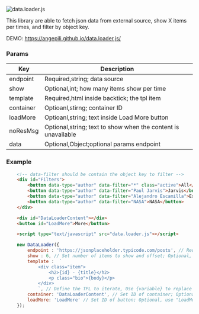 ![data.loader.js](https://sendeyo.com/up/d/12f6ea3abb)<!-- .element  style="width: 300px; height: auto" -->

This library are able to fetch json data from external source, show X items per times, and filter by object key.

DEMO: https://angepili.github.io/data.loader.js/

### Params
| Key | Description |
|-----|-------------|
|endpoint| Required,string; data source|
|show|Optional,int; how many items show per time|
|template|Required,html inside backtick; the tpl item|
|container|Optioanl,stirng; container ID|
|loadMore|Optioanl,string; text inside Load More button|
|noResMsg|Optional,string; text to show when the content is unavailable|
|data|Optional,Object;optional params endpoint|


### Example

```html
    <!-- data-filter should be contain the object key to filter -->
    <div id="Filters">
        <button data-type="author" data-filter="*" class="active">All</button>
        <button data-type="author" data-filter="Paul Jarvis">Jarvis</button>
        <button data-type="author" data-filter="Alejandro Escamilla">Escamilla</button>
        <button data-type="author" data-filter="NASA">NASA</button>
    </div>

    <div id="DataLoaderContent"></div>
    <button id="LoadMore">More</button>

    <script type="text/javascript" src="data.loader.js"></script>
```

```javascript
    new DataLoader({
        endpoint : 'https://jsonplaceholder.typicode.com/posts', // Required,
        show : 6, // Set number of items to show and offset; Optional, 6 by defaut
        template :  `
            <div class="item">
                <h2>{id} - {title}</h2>
                <p class="bio">{body}</p>
            </div>
            `, // Define the TPL to iterate, Use {variable} to replace automatically obj key; required
        container: 'DataLoaderContent', // Set ID of container; Optional, use "DataLoaderContent" by default
        loadMore: 'LoadMore' // Set ID of button; Optional, use "LoadMore" by default
    });
```
